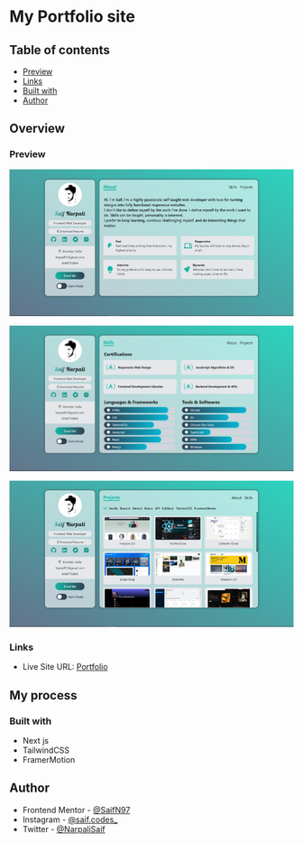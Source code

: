 # My Portfolio site

## Table of contents

- [Preview](#preview)
- [Links](#links)
- [Built with](#built-with)
- [Author](#author)

## Overview

### Preview

![Finished Preview of About](/public/preview.jpg)

![Finished Preview of Skills](/public/skillsPreview.jpg)

![Finished Preview of Projects](/public/projectsPreview.jpg)

### Links

- Live Site URL: [Portfolio](https://saif-narpali.vercel.app)

## My process

### Built with

- Next js
- TailwindCSS
- FramerMotion

## Author

- Frontend Mentor - [@SaifN97](https://www.frontendmentor.io/profile/SaifN97)
- Instagram - [@saif.codes\_](https://www.instagram.com/saif.codes_)
- Twitter - [@NarpaliSaif](https://twitter.com/NarpaliSaif)
